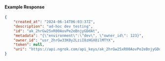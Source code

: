 <!-- Code generated for API Clients. DO NOT EDIT. -->

#### Example Response

```json
{
	"created_at": "2024-06-14T06:03:37Z",
	"description": "ad-hoc dev testing",
	"id": "ak_2hrGw25xR00AovPe2eBnjyGDdAt",
	"metadata": "{\"environment\":\"dev\", \"owner_id\": 123}",
	"owner_id": "usr_2hrGw33K0y2LziI8zHGX8ilMTYX",
	"token": null,
	"uri": "https://api.ngrok.com/api_keys/ak_2hrGw25xR00AovPe2eBnjyGDdAt"
}
```

